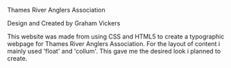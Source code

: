 Thames River Anglers Association

Design and Created by Graham Vickers

This website was made from using CSS and HTML5 to create a typographic webpage for Thames River Anglers Association. For the layout of content i mainly used 'float' and 'collum'. This gave me the desired look i planned to create. 
